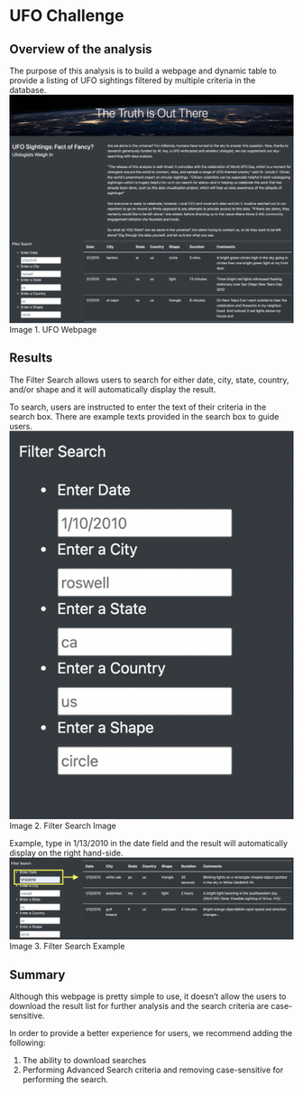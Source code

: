 # UFO Challenge

## Overview of the analysis
The purpose of this analysis is to build a webpage and dynamic table to provide a listing of UFO sightings filtered by multiple criteria in the database.  
![UFO Webpage](https://github.com/karissapadilla/UFOs/blob/main/static/images/UFO%20Webpage.png)
Image 1. UFO Webpage


## Results
The Filter Search allows users to search for either date, city, state, country, and/or shape and it will automatically display the result.

To search, users are instructed to enter the text of their criteria in the search box.  There are example texts provided in the search box to guide users.  
![Filter Search Image](https://github.com/karissapadilla/UFOs/blob/main/static/images/Filter%20Search.png)<br>
Image 2. Filter Search Image

Example, type in 1/13/2010 in the date field and the result will automatically display on the right hand-side. 
![Filter Search Example](https://github.com/karissapadilla/UFOs/blob/main/static/images/Filter%20Search%20Example.png)<br>
Image 3. Filter Search Example


## Summary
Although this webpage is pretty simple to use, it doesn’t allow the users to download the result list for further analysis and the search criteria are case-sensitive.

In order to provide a better experience for users, we recommend adding the following: 
1.	The ability to download searches
2.	Performing Advanced Search criteria and removing case-sensitive for performing the search.

